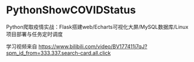 # PythonShowCOVIDStatus
Python爬取疫情实战：Flask搭建web/Echarts可视化大屏/MySQL数据库/Linux项目部署与任务定时调度

学习视频来自
https://www.bilibili.com/video/BV177411j7qJ?spm_id_from=333.337.search-card.all.click

